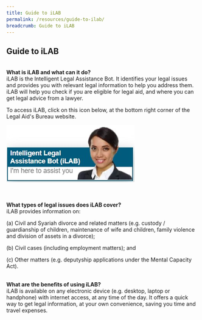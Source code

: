 ```yaml
---
title: Guide to iLAB
permalink: /resources/guide-to-ilab/
breadcrumb: Guide to iLAB
---
```

## **Guide to iLAB**

<br>**What is iLAB and what can it do?**<br>
iLAB is the Intelligent Legal Assistance Bot. It identifies your legal issues and provides you with relevant legal information to help you address them. iLAB will help you check if you are eligible for legal aid, and where you can get legal advice from a lawyer.

To access iLAB, click on this icon below, at the bottom right corner of the Legal Aid's Bureau website.
<div class="image"><img src="/images/ilab-pic.jpg" alt="iLAB" title="iLAB"></div><br>


<br>**What types of legal issues does iLAB cover?**<br>
iLAB provides information on:

(a)	Civil and Syariah divorce and related matters (e.g. custody / guardianship of children, maintenance of wife and children, family violence and division of assets in a divorce);

(b)	Civil cases (including employment matters); and

(c)	Other matters (e.g. deputyship applications under the Mental Capacity Act).


<br>**What are the benefits of using iLAB?**<br>
iLAB is available on any electronic device (e.g. desktop, laptop or handphone) with internet access, at any time of the day. It offers a quick way to get legal information,  at your own convenience, saving you time and travel expenses.